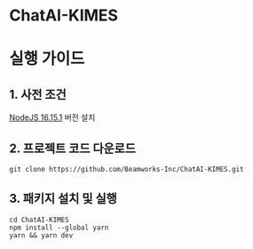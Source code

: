 # ChatAI-KIMES

# 실행 가이드
## 1. 사전 조건
[NodeJS 16.15.1](https://nodejs.org/en/blog/release/v16.15.1) 버전 설치 
## 2. 프로젝트 코드 다운로드
```
git clone https://github.com/Beamworks-Inc/ChatAI-KIMES.git
```
## 3. 패키지 설치 및 실행
```
cd ChatAI-KIMES
npm install --global yarn
yarn && yarn dev
```
